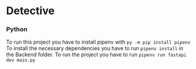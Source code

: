 Detective
=========


### Python ###
To run this project you have to install pipenv with ```py -m pip install pipenv``` 
To install the necessary dependencies you have to run ```pipenv install``` in the Backend folder.
To run the project you have to run ```pipenv run fastapi dev main.py```